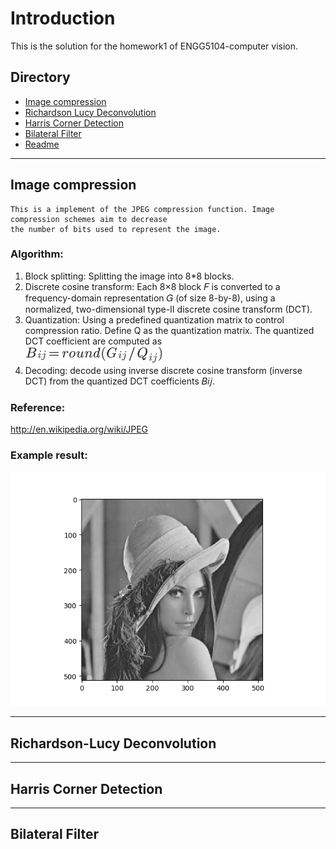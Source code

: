 Introduction
=======================================
This is the solution for the homework1 of ENGG5104-computer vision.

## Directory
* [Image compression](#image-compression)
* [Richardson Lucy Deconvolution](#richardson-lucy-deconvolution)
* [Harris Corner Detection](#harris-corner-detection)
* [Bilateral Filter](#bilateral-filter)
* [Readme](#readme)

****
## Image compression
<!-- --------------------------------------- -->
	This is a implement of the JPEG compression function. Image compression schemes aim to decrease 
	the number of bits used to represent the image.

### Algorithm:
1. Block splitting: Splitting the image into 8*8 blocks.
2. Discrete cosine transform: Each 8×8 block 𝐹 is converted to a frequency-domain representation 𝐺 (of size 8-by-8), using a normalized, two-dimensional type-II discrete cosine transform (DCT).
3. Quantization: Using a predefined quantization matrix to control compression ratio. Define Q as the quantization matrix. The quantized DCT coefficient are computed as <br />
![formular](./misc/showpic/1.png "1.png") <br />
4. Decoding: decode using inverse discrete cosine transform (inverse DCT) from the quantized DCT coefficients 𝐵𝑖𝑗.
### Reference: 
<http://en.wikipedia.org/wiki/JPEG> <br />

### Example result: 
![Example](./result/Compression.png "result")

****
## Richardson-Lucy Deconvolution
<!-- --------------------------------------- -->



****
## Harris Corner Detection
<!-- --------------------------------------- -->



****
## Bilateral Filter
<!-- --------------------------------------- -->